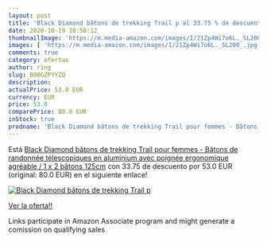 ```yaml
---
layout: post
title: 'Black Diamond bâtons de trekking Trail p al 33.75 % de descuento'
date: 2020-10-19 10:58:12
thumbnailImage: 'https://m.media-amazon.com/images/I/21Zp4Wi7o6L._SL200_.jpg'
images: [ 'https://m.media-amazon.com/images/I/21Zp4Wi7o6L._SL200_.jpg' ]
comments: true
category: ofertas
author: ring
slug: B00GZPYYZQ
description:
actualPrice: 53.0 EUR
currency: EUR
price: 53.0
comparePrice: 80.0 EUR
inStock: true
prodname: 'Black Diamond bâtons de trekking Trail pour femmes - Bâtons de randonnée télescopiques en aluminium avec poignée ergonomique agréable / 1 x 2 bâtons 125cm'
---
```


Está [Black Diamond bâtons de trekking Trail pour femmes - Bâtons de randonnée télescopiques en aluminium avec poignée ergonomique agréable / 1 x 2 bâtons 125cm](https://www.amazon.fr/dp/B00GZPYYZQ/?tag=tolees0d-21) con 33.75 de descuento por 53.0 EUR (original: 80.0 EUR) en el siguiente enlace!

[![Black Diamond bâtons de trekking Trail p](https://m.media-amazon.com/images/I/21Zp4Wi7o6L._SL200_.jpg)](https://www.amazon.fr/dp/B00GZPYYZQ/?tag=tolees0d-21)

[Ver la oferta!!](https://www.amazon.fr/dp/B00GZPYYZQ/?tag=tolees0d-21)

Links participate in Amazon Associate program and might generate a comission on qualifying sales


